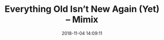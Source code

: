 ---
date: 2018-11-04 14:09:11
link:
  source: pocket
  source_url: https://getpocket.com
  text: Everything Old Isn’t New Again (Yet) – Mimix
  url: http://mimix.io/retro/
slug: everything-old-isnt-new-again-yet-mimix
source: pocket
syndicated:
- type: twitter
  url: https://twitter.com/roytang/statuses/1059096526155366402/
- type: archive.org
  url: https://web.archive.org/web/20181105132753/http://mimix.io/retro/
tags:
- broken-link
- tech-life
- nostalgia
title: Everything Old Isn’t New Again (Yet) – Mimix
---
